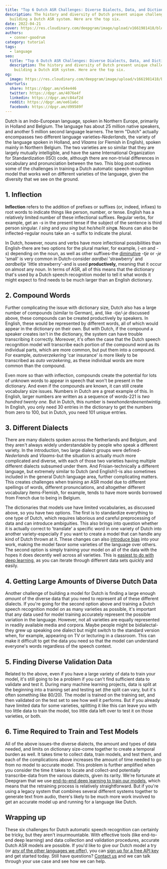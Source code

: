 ```yaml
---
title: "Top 6 Dutch ASR Challenges: Diverse Dialects, Data, and Dictionaries"
description: The history and diversity of Dutch present unique challenges when
  building a Dutch ASR system. Here are the top six.
date: 2022-04-21
cover: https://res.cloudinary.com/deepgram/image/upload/v1661981418/blog/top-6-dutch-asr-challenges/top-6-dutch-asr-challenges-thumb-554x220%402x.png
authors:
  - conner-goodrum
category: tutorial
tags:
  - language
seo:
  title: "Top 6 Dutch ASR Challenges: Diverse Dialects, Data, and Dictionaries"
  description: The history and diversity of Dutch present unique challenges when
    building a Dutch ASR system. Here are the top six.
og:
  image: https://res.cloudinary.com/deepgram/image/upload/v1661981418/blog/top-6-dutch-asr-challenges/top-6-dutch-asr-challenges-thumb-554x220%402x.png
shorturls:
  share: https://dpgr.am/e54e446
  twitter: https://dpgr.am/4076e4f
  linkedin: https://dpgr.am/c84af2d
  reddit: https://dpgr.am/ee61a6c
  facebook: https://dpgr.am/d99589f
---
```

Dutch is an Indo-European language, spoken in Northern Europe, primarily in Holland and Belgium. The language has about 25 million native speakers, and another 5 million second language learners. The term "Dutch" actually encompasses two different language varieties-*Nederlands*, the variety of the language spoken in Holland, and *Vlaams* (or Flemish in English), spoken mainly in Northern Belgium. The two varieties are so similar that they are largely mutually intelligible, and have the same International Organization for Standardization (ISO) code, although there are non-trivial differences in vocabulary and pronunciation between the two. This blog post outlines some of the challenges in training a Dutch automatic speech recognition model that works well on different varieties of the language, given the diversity that we see on the ground.

## 1. Inflection

**Inflection** refers to the addition of prefixes or suffixes (or, indeed, infixes) to root words to indicate things like person, number, or tense. English has a relatively limited number of these inflectional suffixes. Regular verbs, for example, get an *\-s* in the present tense if the subject of the sentence is third person singular. *I sing* and *you sing* but *he/she/it sing**s***. Nouns can also be inflected-regular nouns take an *\-s* suffix to indicate the plural. 

In Dutch, however, nouns and verbs have more inflectional possibilities than English-there are two options for the plural marker, for example, (*\-en* and *\-s*) depending on the noun, as well as other suffixes-the [diminutive](https://en.wikipedia.org/wiki/Diminutive) *\-tje* or *\-je* 'small' is very common in Dutch-consider *aardbei* 'strawberry' and *aardbeitje* 'little strawberry'-and is used **productively,** meaning that it occur on almost any noun. In terms of ASR, all of this means that the dictionary that's used by a Dutch speech recognition model to tell it what words it might expect to find needs to be much larger than an English dictionary.

## 2. Compound Words

Further complicating the issue with dictionary size, Dutch also has a large number of compounds (similar to German), and, like *\-tje/-je* discussed above, these compounds can be created productively by speakers. In English, these would be represented by different words, all of which would appear in the dictionary on their own. But with Dutch, if the compound a speaker creates isn't in the dictionary, the system can have trouble transcribing it correctly. Moreover, it's often the case that the Dutch speech recognition model will transcribe each portion of the compound word as its individual parts, which are more common, but put them into a compound. For example, *autoverzekering* 'car insurance' is more likely to be transcribed as *auto verzekering*, as these individual words are more common than the compound.

Even more so than with inflection, compounds create the potential for lots of unknown words to appear in speech that won't be present in the dictionary. And even if the compounds are known, it can still create vocabulary size issues. Numbers in Dutch are a great example of this. In English, larger numbers are written as a sequence of words-221 is *two hundred twenty one.* But in Dutch, this number is *tweehonderdeenentwintig*. In English, you only need 30 entries in the dictionary to get the numbers from zero to 100, but in Dutch, you need 101 unique entries.

## 3. Different Dialects

There are many dialects spoken across the Netherlands and Belgium, and they aren't always widely understandable by people who speak a different variety. In the introduction, two large dialect groups were defined-*Nederlands* and *Vlaams*-but the situation is actually much more complicated and diverse, with each of those two varieties having multiple different dialects subsumed under them. And Frisian-technically a different language, but extremely similar to Dutch (and English!)-is also sometimes included in the general Dutch language area, further complicating matters. This creates challenges when training an ASR model due to different spellings of words, different pronunciations, and altogether different vocabulary items-Flemish, for example, tends to have more words borrowed from French due to being in Belgium.

The dictionaries that models use have limited vocabularies, as discussed above, so you have two options. The first is to standardize everything to one type of Dutch, which requires laborious and careful preprocessing of data and can introduce ambiguities. This also brings into question whether it is actually correct to 'translate' a specific word in one variety of Dutch into another variety-especially if you want to create a model that can handle any kind of Dutch thrown at it. These changes can also [introduce bias](https://sweet-pie-c52a63-blog.netlify.app/detecting-and-reducing-bias-in-speech-recognition/) into your work, making the model favor some varieties of the language over others. The second option is simply training your model on all of the data with the hopes it does decently well across all varieties. This is [easiest to do with deep learning](https://sweet-pie-c52a63-blog.netlify.app/deep-learning-speech-recognition/), as you can iterate through different data sets quickly and easily.

<WhitepaperPromo whitepaper="latest"></WhitepaperPromo>

## 4. Getting Large Amounts of Diverse Dutch Data

Another challenge of building a model for Dutch is finding a large enough *amount* of the diverse data that you need to represent all of these different dialects. If you're going for the second option above and training a Dutch speech recognition model on as many varieties as possible, it's important that any data used for model training accurately represent the possible variation in the language. However, not all varieties are equally represented in readily available media and corpora. Maybe people might be bidialectal-they grew up speaking one dialect but might switch to the standard version when, for example, appearing on TV or lecturing in a classroom. This can make it difficult to get the data you need so that the model can understand everyone's words regardless of the speech context.

## 5. Finding Diverse Validation Data

Related to the above, even if you have a large variety of data to train your model, it's still going to be a problem if you can't find sufficient data to validate and test it. During many machine learning projects, data is split at the beginning into a training set and testing set (the split can vary, but it's often something like 80/20). The model is trained on the training set, and then validated on the test set to see how well it performs. But if you already have limited data for some varieties, splitting it like this can leave you with too little data to train the model, too little data left over to test it on those varieties, or both.

## 6. Time Required to Train and Test Models

All of the above issues-the diverse dialects, the amount and types of data needed, and limits on dictionary size-come together to create a temporal burden as well. It takes time to collect data, train models, and test them, and each of the complications above increases the amount of time needed to go from no model to accurate model. This problem is further amplified when you consider the time it takes to locate and collect-and potentially transcribe-data from the various dialects, given its rarity. We're fortunate at Deepgram that we use [end-to-end deep learning to train our models](https://sweet-pie-c52a63-blog.netlify.app/deep-learning-speech-recognition/), which means that the retraining process is relatively straightforward. But if you're using a legacy system that combines several different systems together to generate text from audio, there's likely to be much more work involved to get an accurate model up and running for a language like Dutch.

## Wrapping up

These six challenges for Dutch automatic speech recognition can certainly be tricky, but they aren't insurmountable. With effective tools (like end-to-end deep learning) and data collection and validation procedures, accurate Dutch ASR models are possible. If you'd like to give our Dutch model a try (or [any of the other languages we offer](https://deepgram.com/product/languages/)), you can [sign up for a free API key](https://console.deepgram.com/signup) and get started today. Still have questions? [Contact us](https://deepgram.com/contact-us/) and we can talk through your use case and see how we can help.